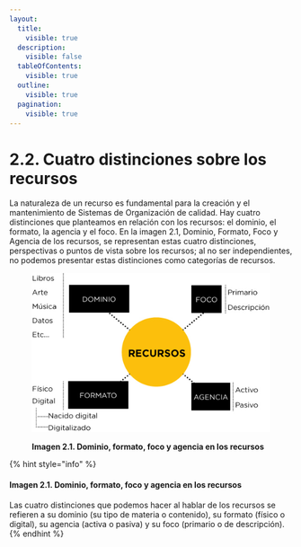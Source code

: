 ```yaml
---
layout:
  title:
    visible: true
  description:
    visible: false
  tableOfContents:
    visible: true
  outline:
    visible: true
  pagination:
    visible: true
---
```


# 2.2. Cuatro distinciones sobre los recursos

La naturaleza de un recurso es fundamental para la creación y el mantenimiento de Sistemas de Organización de calidad. Hay cuatro distinciones que planteamos en relación con los recursos: el dominio, el formato, la agencia y el foco. En la imagen 2.1, Dominio, Formato, Foco y Agencia de los recursos, se representan estas cuatro distinciones, perspectivas o puntos de vista sobre los recursos; al no ser independientes, no podemos presentar estas distinciones como categorías de recursos.

<div data-full-width="false">

<figure><img src="../../.gitbook/assets/iconoRecurso-2puntos.jpg" alt=""><figcaption><p><strong>Imagen 2.1. Dominio, formato, foco y agencia en los recursos</strong></p></figcaption></figure>

</div>

{% hint style="info" %}
#### Imagen 2.1. Dominio, formato, foco y agencia en los recursos

Las cuatro distinciones que podemos hacer al hablar de los recursos se refieren a su dominio (su tipo de materia o contenido), su formato (físico o digital), su agencia (activa o pasiva) y su foco (primario o de descripción).
{% endhint %}
